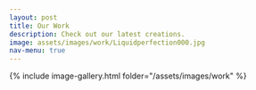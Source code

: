 ```yaml
---
layout: post
title: Our Work
description: Check out our latest creations.
image: assets/images/work/Liquidperfection000.jpg
nav-menu: true
---
```


{% include image-gallery.html folder="/assets/images/work" %}


